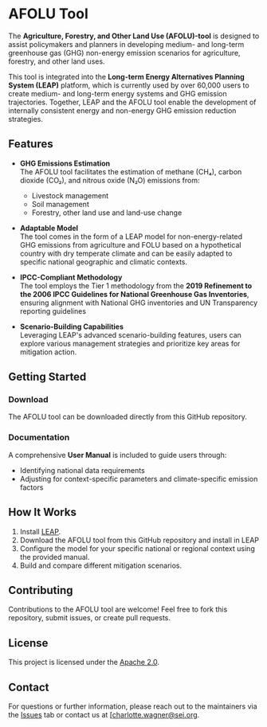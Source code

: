 # AFOLU Tool

The **Agriculture, Forestry, and Other Land Use (AFOLU)-tool** is designed to assist policymakers and planners in developing medium- and long-term greenhouse gas (GHG) non-energy emission scenarios for agriculture, forestry, and other land uses. 

This tool is integrated into the **Long-term Energy Alternatives Planning System (LEAP)** platform, which is currently used by over 60,000 users to create medium- and long-term energy systems and GHG emission trajectories. Together, LEAP and the AFOLU tool enable the development of internally consistent energy and non-energy GHG emission reduction strategies.

## Features

- **GHG Emissions Estimation**  
  The AFOLU tool facilitates the estimation of methane (CH₄), carbon dioxide (CO₂), and nitrous oxide (N₂O) emissions from:
  - Livestock management
  - Soil management
  - Forestry, other land use and land-use change

- **Adaptable Model**  
  The tool comes in the form of a LEAP model for non-energy-related GHG emissions from agriculture and FOLU based on a hypothetical  country with dry temperate climate and can be easily adapted to specific national geographic and climatic contexts.

- **IPCC-Compliant Methodology**  
  The tool employs the Tier 1 methodology from the **2019 Refinement to the 2006 IPCC Guidelines for National Greenhouse Gas Inventories**, ensuring alignment with National GHG inventories and UN Transparency reporting guidelines

- **Scenario-Building Capabilities**  
  Leveraging LEAP's advanced scenario-building features, users can explore various management strategies and prioritize key areas for mitigation action.

## Getting Started

### Download  
The AFOLU tool can be downloaded directly from this GitHub repository.  

### Documentation  
A comprehensive **User Manual** is included to guide users through:  
- Identifying national data requirements  
- Adjusting for context-specific parameters and climate-specific emission factors  

## How It Works  
1. Install [LEAP](https://leap.sei.org).
2. Download the AFOLU tool from this GitHub repository and install in LEAP
3. Configure the model for your specific national or regional context using the provided manual.
4. Build and compare different mitigation scenarios.

## Contributing  
Contributions to the AFOLU tool are welcome! Feel free to fork this repository, submit issues, or create pull requests.

## License  
This project is licensed under the [Apache 2.0](LICENSE).

## Contact  
For questions or further information, please reach out to the maintainers via the [Issues](https://github.com/) tab or contact us at [charlotte.wagner@sei.org.
